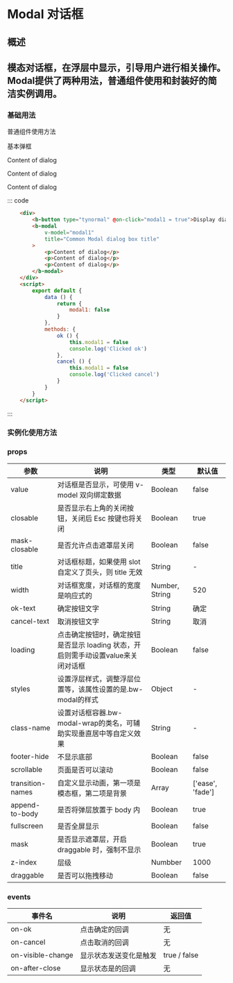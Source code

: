# Modal 对话框

## 概述

模态对话框，在浮层中显示，引导用户进行相关操作。
Modal提供了两种用法，普通组件使用和封装好的简洁实例调用。
-----
### 基础用法
普通组件使用方法

<div class="example">
    <div class="example-box">
        <div>
            <b-button @on-click="modal1 = true">基本弹框</b-button>
            <b-modal
                v-model="modal1"
                title="Common Modal dialog box title"
                @on-ok="ok"
                @on-cancel="cancel">
                <p>Content of dialog</p>
                <p>Content of dialog</p>
                <p>Content of dialog</p>
            </b-modal>
        </div>
    </div>

<script>
    export default {
        data () {
            return {
                modal1: false
            }
        },
        methods: {
            ok () {
                this.modal1 = false
                console.log('Clicked ok')
            },
            cancel () {
                this.modal1 = false
                console.log('Clicked cancel')
            }
        }
    }
</script>

::: code
```html
    <div>
        <b-button type="tynormal" @on-click="modal1 = true">Display dialog box</b-button>
        <b-modal
            v-model="modal1"
            title="Common Modal dialog box title"
        >
            <p>Content of dialog</p>
            <p>Content of dialog</p>
            <p>Content of dialog</p>
        </b-modal>
    </div>
    <script>
        export default {
            data () {
                return {
                    modal1: false
                }
            },
            methods: {
                ok () {
                    this.modal1 = false
                    console.log('Clicked ok')
                },
                cancel () {
                    this.modal1 = false
                    console.log('Clicked cancel')
                }
            }
        }
    </script>
```
:::
</div>

### 实例化使用方法

<!-- <div class="example">
    <div class="example-box">
        <div>
            <b-button @on-click="instance">Info</b-button>
            <b-button @on-click="instance('success')">Success</b-button>
            <b-button @on-click="instance('warning')">Warning</b-button>
            <b-button @on-click="instance('error')">Error</b-button>
        </div>
    </div>

<script>
export default {
    methods: {
        instance () {
            console.log(this.$Modal)
            this.$Modal.info({
                title: 'Title',
                content: '内容',
                onOk: () => {
                        setTimeout(() => {
                            this.$Modal.remove();
                        }, 2000);
                    }
            })
        }
    }
}
</script>

::: code
```html
    <div>
        <b-button @on-click="instance('info')">Info</b-button>
        <b-button @on-click="instance('success')">Success</b-button>
        <b-button @on-click="instance('warning')">Warning</b-button>
        <b-button @on-click="instance('error')">Error</b-button>
    </div>
    <script>
        export default {
            methods: {
                instance (type) {
                    this.$Modal[type]({
                        title: 'Title',
                        content: '内容'
                    })
                }
            }
        }
    </script>
```
:::
</div> -->

### props
| 参数      | 说明    | 类型        | 默认值   |
|---------- |-------- |---------- |-------------  |
| value            | 对话框是否显示，可使用 v-model 双向绑定数据                                 | Boolean        | false      |
| closable         | 是否显示右上角的关闭按钮，关闭后 Esc 按键也将关闭                             | Boolean        | true       |
| mask-closable    | 是否允许点击遮罩层关闭                                                    | Boolean        | false   |
| title            | 对话框标题，如果使用 slot 自定义了页头，则 title 无效                        | String         |  -  |
| width            | 对话框宽度，对话框的宽度是响应式的                                          | Number, String |  520  |
| ok-text          | 确定按钮文字                                                            | String         | 确定   |
| cancel-text      | 取消按钮文字                                                            | String         | 取消   |
| loading          | 点击确定按钮时，确定按钮是否显示 loading 状态，开启则需手动设置value来关闭对话框 | Boolean        | false   |
| styles           | 设置浮层样式，调整浮层位置等，该属性设置的是.bw-modal的样式                   | Object         | -  |
| class-name       | 设置对话框容器.bw-modal-wrap的类名，可辅助实现垂直居中等自定义效果            | String          | -   |
| footer-hide      | 不显示底部                                                             | Boolean         | false   |
| scrollable       | 页面是否可以滚动                                                        | Boolean         | false   |
| transition-names | 自定义显示动画，第一项是模态框，第二项是背景                                 | Array           | ['ease', 'fade']   |
| append-to-body   | 是否将弹层放置于 body 内                                                 | Boolean        | true   |
| fullscreen       | 是否全屏显示                                                            | Boolean        | false   |
| mask             | 是否显示遮罩层，开启 draggable 时，强制不显示                              | Boolean         | true   |
| z-index          | 层级                                                                  | Numbber         | 1000 |
| draggable        | 是否可以拖拽移动                                                        | Boolean         | false   |

### events
| 事件名              | 说明                | 返回值 |
| -----------------  | ------------------ | ------ |
| on-ok              | 点击确定的回调        | 无    |
| on-cancel          | 点击取消的回调        | 无    |
| on-visible-change  | 显示状态发送变化是触发 | true / false   |
| on-after-close     | 显示状态是的回调       | 无  |
